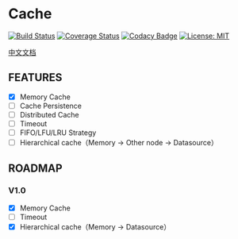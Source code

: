 # Cache

[![Build Status](https://travis-ci.com/LightweightJava/cache.svg?branch=master)](https://travis-ci.com/LightweightJava/cache)
[![Coverage Status](https://coveralls.io/repos/github/LightweightJava/cache/badge.svg)](https://coveralls.io/github/LightweightJava/cache)
[![Codacy Badge](https://api.codacy.com/project/badge/Grade/8248471e4eb94469b78a3788d2a1d8f4)](https://www.codacy.com/app/WhatAKitty/cache?utm_source=github.com&amp;utm_medium=referral&amp;utm_content=LightweightJava/cache&amp;utm_campaign=Badge_Grade)
[![License: MIT](https://img.shields.io/badge/License-MIT-yellow.svg)](https://opensource.org/licenses/MIT)

[中文文档](https://github.com/LightweightJava/cache/blob/master/README_zhCN.md)

## FEATURES

- [x] Memory Cache
- [ ] Cache Persistence
- [ ] Distributed Cache
- [ ] Timeout
- [ ] FIFO/LFU/LRU Strategy
- [ ] Hierarchical cache（Memory -> Other node -> Datasource）

## ROADMAP

### V1.0

- [x] Memory Cache
- [ ] Timeout
- [x] Hierarchical cache（Memory -> Datasource）
